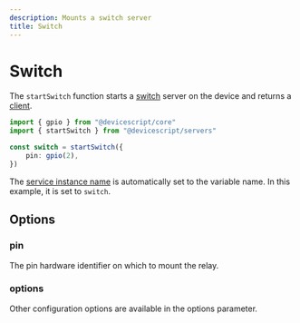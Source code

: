 ```yaml
---
description: Mounts a switch server
title: Switch
---
```


# Switch

The `startSwitch` function starts a [switch](https://microsoft.github.io/jacdac-docs/services/switch) server on the device
and returns a [client](/api/clients/switch).

```ts
import { gpio } from "@devicescript/core"
import { startSwitch } from "@devicescript/servers"

const switch = startSwitch({
    pin: gpio(2),
})
```

The [service instance name](https://microsoft.github.io/jacdac-docs/services/_base/) is automatically set to the variable name. In this example, it is set to `switch`.

## Options

### pin

The pin hardware identifier on which to mount the relay.

### options

Other configuration options are available in the options parameter.
